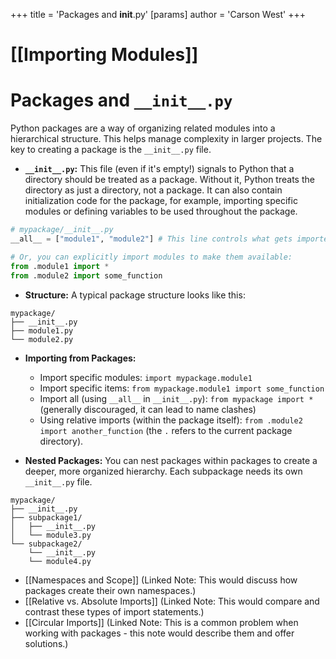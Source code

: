 +++
 title = 'Packages and __init__.py'
[params]
	author = 'Carson West'
+++
# [[Importing Modules]]
# Packages and `__init__.py`

Python packages are a way of organizing related modules into a hierarchical structure.  This helps manage complexity in larger projects.  The key to creating a package is the `__init__.py` file.

- **`__init__.py`:** This file (even if it's empty!) signals to Python that a directory should be treated as a package.  Without it, Python treats the directory as just a directory, not a package.  It can also contain initialization code for the package, for example, importing specific modules or defining variables to be used throughout the package.

```python
# mypackage/__init__.py
__all__ = ["module1", "module2"] # This line controls what gets imported with `from mypackage import *`

# Or, you can explicitly import modules to make them available:
from .module1 import *
from .module2 import some_function 
```

- **Structure:** A typical package structure looks like this:

```
mypackage/
├── __init__.py
├── module1.py
└── module2.py
```

- **Importing from Packages:**

  -  Import specific modules: `import mypackage.module1`
  - Import specific items: `from mypackage.module1 import some_function`
  - Import all (using `__all__` in `__init__.py`): `from mypackage import *`  (generally discouraged, it can lead to name clashes)
  -  Using relative imports (within the package itself):  `from .module2 import another_function` (the `.` refers to the current package directory).

- **Nested Packages:** You can nest packages within packages to create a deeper, more organized hierarchy.  Each subpackage needs its own `__init__.py` file.

```
mypackage/
├── __init__.py
├── subpackage1/
│   ├── __init__.py
│   └── module3.py
└── subpackage2/
    └── __init__.py
    └── module4.py
```


- [[Namespaces and Scope]]  (Linked Note:  This would discuss how packages create their own namespaces.)
- [[Relative vs. Absolute Imports]] (Linked Note: This would compare and contrast these types of import statements.)
- [[Circular Imports]] (Linked Note: This is a common problem when working with packages - this note would describe them and offer solutions.)

